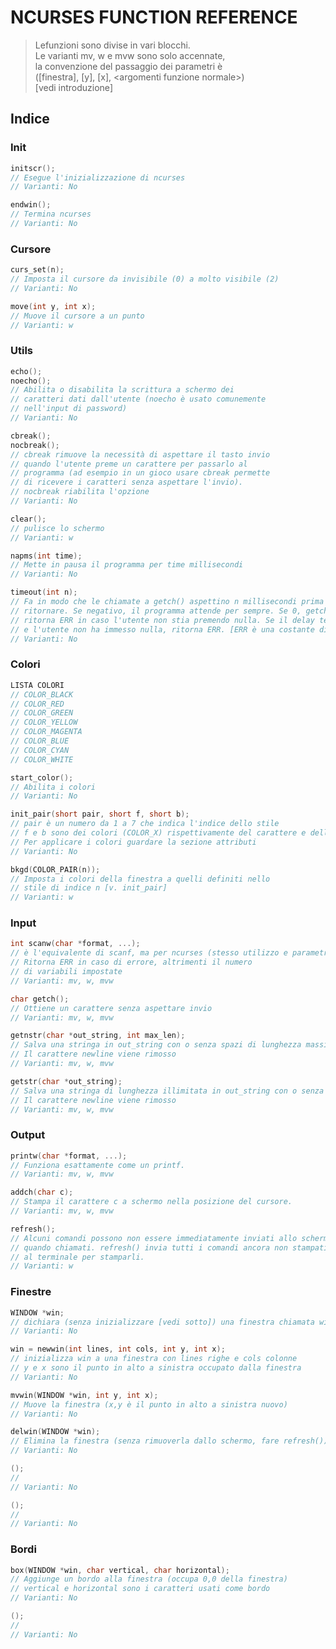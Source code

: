 # NCURSES FUNCTION REFERENCE <!-- omit in toc -->
> Lefunzioni sono divise in vari blocchi.  
> Le varianti mv, w e mvw sono solo accennate,  
> la convenzione del passaggio dei parametri è  
> ([finestra], [y], [x], \<argomenti funzione normale\>)  
> [vedi introduzione]

## Indice <!-- omit in toc -->

### Init
```c
initscr();
// Esegue l'inizializzazione di ncurses
// Varianti: No
```
```c
endwin();
// Termina ncurses
// Varianti: No
```

### Cursore
```c
curs_set(n);
// Imposta il cursore da invisibile (0) a molto visibile (2)
// Varianti: No
```
```c
move(int y, int x);
// Muove il cursore a un punto
// Varianti: w
```

### Utils
```c
echo();
noecho();
// Abilita o disabilita la scrittura a schermo dei
// caratteri dati dall'utente (noecho è usato comunemente
// nell'input di password)
// Varianti: No
```
```c
cbreak();
nocbreak();
// cbreak rimuove la necessità di aspettare il tasto invio
// quando l'utente preme un carattere per passarlo al
// programma (ad esempio in un gioco usare cbreak permette 
// di ricevere i caratteri senza aspettare l'invio).
// nocbreak riabilita l'opzione
// Varianti: No
```
```c
clear();
// pulisce lo schermo
// Varianti: w
```
```c
napms(int time);
// Mette in pausa il programma per time millisecondi
// Varianti: No
```
```c
timeout(int n);
// Fa in modo che le chiamate a getch() aspettino n millisecondi prima di 
// ritornare. Se negativo, il programma attende per sempre. Se 0, getch()
// ritorna ERR in caso l'utente non stia premendo nulla. Se il delay termina
// e l'utente non ha immesso nulla, ritorna ERR. [ERR è una costante di ncurses]
// Varianti: No
```

### Colori
```c
LISTA COLORI
// COLOR_BLACK
// COLOR_RED
// COLOR_GREEN
// COLOR_YELLOW
// COLOR_MAGENTA
// COLOR_BLUE
// COLOR_CYAN
// COLOR_WHITE
```
```c
start_color();
// Abilita i colori
// Varianti: No
```
```c
init_pair(short pair, short f, short b);
// pair è un numero da 1 a 7 che indica l'indice dello stile
// f e b sono dei colori (COLOR_X) rispettivamente del carattere e dello sfondo
// Per applicare i colori guardare la sezione attributi
// Varianti: No
```
```c
bkgd(COLOR_PAIR(n));
// Imposta i colori della finestra a quelli definiti nello 
// stile di indice n [v. init_pair]
// Varianti: w
```
### Input
```c
int scanw(char *format, ...);
// è l'equivalente di scanf, ma per ncurses (stesso utilizzo e parametri)
// Ritorna ERR in caso di errore, altrimenti il numero
// di variabili impostate
// Varianti: mv, w, mvw
```
```c
char getch();
// Ottiene un carattere senza aspettare invio
// Varianti: mv, w, mvw
```
```c
getnstr(char *out_string, int max_len);
// Salva una stringa in out_string con o senza spazi di lunghezza massima max_len
// Il carattere newline viene rimosso
// Varianti: mv, w, mvw
```
```c
getstr(char *out_string);
// Salva una stringa di lunghezza illimitata in out_string con o senza spazi
// Il carattere newline viene rimosso
// Varianti: mv, w, mvw
```

### Output
```c
printw(char *format, ...);
// Funziona esattamente come un printf.
// Varianti: mv, w, mvw
```
```c
addch(char c);
// Stampa il carattere c a schermo nella posizione del cursore.
// Varianti: mv, w, mvw
```
```c
refresh();
// Alcuni comandi possono non essere immediatamente inviati allo schermo
// quando chiamati. refresh() invia tutti i comandi ancora non stampati a schermo
// al terminale per stamparli.
// Varianti: w
```
### Finestre
```c
WINDOW *win;
// dichiara (senza inizializzare [vedi sotto]) una finestra chiamata win.
// Varianti: No
```
```c
win = newwin(int lines, int cols, int y, int x);
// inizializza win a una finestra con lines righe e cols colonne
// y e x sono il punto in alto a sinistra occupato dalla finestra
// Varianti: No
```
```c
mvwin(WINDOW *win, int y, int x);
// Muove la finestra (x,y è il punto in alto a sinistra nuovo)
// Varianti: No
```
```c
delwin(WINDOW *win);
// Elimina la finestra (senza rimuoverla dallo schermo, fare refresh())
// Varianti: No
```
```c
();
// 
// Varianti: No
```
```c
();
// 
// Varianti: No
```

### Bordi
```c
box(WINDOW *win, char vertical, char horizontal);
// Aggiunge un bordo alla finestra (occupa 0,0 della finestra)
// vertical e horizontal sono i caratteri usati come bordo
// Varianti: No
```
```c
();
// 
// Varianti: No
```